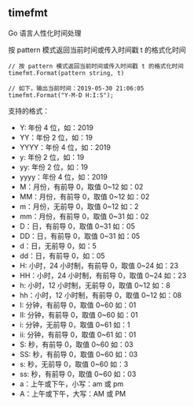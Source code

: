 ## timefmt

Go 语言人性化时间处理

按 pattern 模式返回当前时间或传入时间戳 t 的格式化时间
```
// 按 pattern 模式返回当前时间或传入时间戳 t 的格式化时间
timefmt.Format(pattern string, t)

// 如下，输出当前时间：2019-05-30 21:06:05
timefmt.Format("Y-M-D H:I:S");
```
支持的格式：
- Y: 年份 4 位，如：2019
- YY：年份 2 位，如：19
- YYYY：年份 4 位，如：2019
- y: 年份 2 位，如：19
- yy: 年份 2 位，如：19
- yyyy：年份 4 位，如：2019
- M：月份，有前导 0，取值 0~12 如：02
- MM：月份，有前导 0，取值 0~12 如：02
- m：月份，无前导 0，取值 0~12 如：2
- mm：月份，有前导 0，取值 0~31 如：02
- D：日，有前导 0，取值 0~31 如：05
- DD：日，有前导 0，取值 0~31 如：05
- d：日，无前导 0，如：5
- dd：日，有前导 0，如：05
- H: 小时，24 小时制，有前导 0，取值 0~24 如：23
- HH：小时，24 小时制，有前导 0，取值 0~24 如：23
- h: 小时，12 小时制，无前导 0，取值 0~12 如：8
- hh：小时，12 小时制，有前导 0，取值 0~12 如：08
- I: 分钟，有前导 0，取值 0~60 如：01
- II: 分钟，有前导 0，取值 0~60 如：01
- i: 分钟，无前导 0，取值 0~61 如：1
- ii: 分钟，有前导 0，取值 0~61 如：01
- S: 秒，有前导 0，取值 0~60 如：03
- SS: 秒，有前导 0，取值 0~60 如：03
- s: 秒，无前导 0，取值 0~60 如：3
- ss: 秒，有前导 0，取值 0~60 如：03
- a：上午或下午，小写：am 或 pm
- A：上午或下午，大写：AM 或 PM